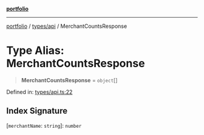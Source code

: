 [**portfolio**](../../../README.md)

***

[portfolio](../../../modules.md) / [types/api](../README.md) / MerchantCountsResponse

# Type Alias: MerchantCountsResponse

> **MerchantCountsResponse** = `object`[]

Defined in: [types/api.ts:22](https://github.com/tnorlund/Portfolio/blob/c6e5d8c7abc16821d3b41ad1776194b2abf665cf/portfolio/types/api.ts#L22)

## Index Signature

\[`merchantName`: `string`\]: `number`
